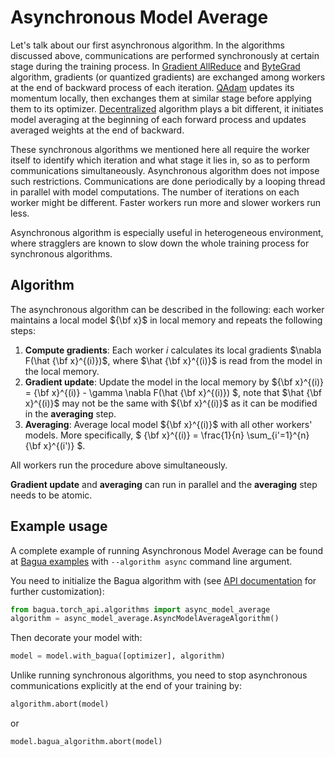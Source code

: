 # Asynchronous Model Average

Let's talk about our first asynchronous algorithm. In the algorithms discussed above, communications are performed
synchronously at certain stage during the training process. In [Gradient AllReduce](./gradient-allreduce.md) and
[ByteGrad](./bytegrad.md) algorithm, gradients (or quantized gradients) are exchanged among workers at the end of
backward process of each iteration. [QAdam](./q-adam.md) updates its momentum locally, then exchanges them at similar
stage before applying them to its optimizer. [Decentralized](./decentralized.md) algorithm plays a bit different,
it initiates model averaging at the beginning of each forward process and updates averaged weights at the end of backward.

These synchronous algorithms we mentioned here all require the worker itself to identify which iteration and what
stage it lies in, so as to perform communications simultaneously. Asynchronous algorithm does not impose such
restrictions. Communications are done periodically by a looping thread in parallel with model computations. The number
of iterations on each worker might be different. Faster workers run more and slower workers run less.

Asynchronous algorithm is especially useful in heterogeneous environment, where stragglers are known to slow down the
whole training process for synchronous algorithms.

## Algorithm

The asynchronous algorithm can be described in the following: each worker maintains a local model ${\bf x}$ in local memory
and repeats the following steps:

1. **Compute gradients**: Each worker $i$ calculates its local gradients $\nabla F(\hat {\bf x}^{(i)})$, where
$\hat {\bf x}^{(i)}$ is read from the model in the local memory.
2. **Gradient update**: Update the model in the local memory by
${\bf x}^{(i)} = {\bf x}^{(i)} - \gamma \nabla F(\hat {\bf x}^{(i)}) $, note that $\hat {\bf x}^{(i)}$ may not be the
same with ${\bf x}^{(i)}$ as it can be modified in the **averaging** step.
3. **Averaging**: Average local model ${\bf x}^{(i)}$ with all other workers' models. More specifically,
 $ {\bf x}^{(i)} = \frac{1}{n} \sum_{i'=1}^{n} {\bf x}^{(i')} $.

All workers run the procedure above simultaneously.

**Gradient update** and **averaging** can run in parallel and the **averaging** step needs to be atomic.

## Example usage

A complete example of running Asynchronous Model Average can be found at [Bagua examples](https://github.com/BaguaSys/examples/blob/main/benchmark/synthetic_benchmark.py)
with `--algorithm async` command line argument.

You need to initialize the Bagua algorithm with (see [API documentation](https://bagua.readthedocs.io/en/latest/autoapi/bagua/torch_api/algorithms/async_model_average/index.html) for further customization):

```python
from bagua.torch_api.algorithms import async_model_average
algorithm = async_model_average.AsyncModelAverageAlgorithm()
```

Then decorate your model with:

```python
model = model.with_bagua([optimizer], algorithm)
```

Unlike running synchronous algorithms, you need to stop asynchronous communications explicitly at the end of your training by:

```python
algorithm.abort(model)
```
or
```python
model.bagua_algorithm.abort(model)
```